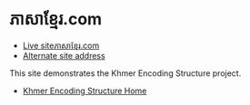 # ភាសាខ្មែរ.com

* [Live site​ ភាសាខ្មែរ.com](https://xn--j2e7beiw1lb2hqg.com/)
* [Alternate site address](https://clo-org-kh.github.io/pheasakhmer.com)

This site demonstrates the Khmer Encoding Structure project.

* [Khmer Encoding Structure Home](https://www.idri.edu.kh/research/khmer-encoding-structure/)

